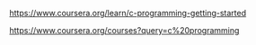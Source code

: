 https://www.coursera.org/learn/c-programming-getting-started

https://www.coursera.org/courses?query=c%20programming
